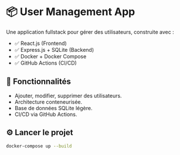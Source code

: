 # 📦 User Management App

Une application fullstack pour gérer des utilisateurs, construite avec :

- ✅ React.js (Frontend)
- ✅ Express.js + SQLite (Backend)
- ✅ Docker + Docker Compose
- ✅ GitHub Actions (CI/CD)

## 🚀 Fonctionnalités

- Ajouter, modifier, supprimer des utilisateurs.
- Architecture conteneurisée.
- Base de données SQLite légère.
- CI/CD via GitHub Actions.

## ⚙️ Lancer le projet

```bash
docker-compose up --build

